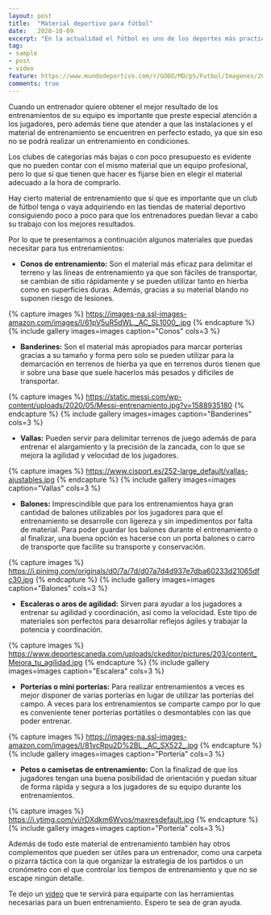 ```yaml
---
layout: post
title:  "Material deportivo para fútbol"
date:   2020-10-09
excerpt: "En la actualidad el fútbol es uno de los deportes más practicados y seguidos en el mundo. Es un deporte que ha evolucionado mucho, gracias al material deportivo de fútbol que se utiliza para el entrenamiento."
tag:
- sample
- post
- video
feature: https://www.mundodeportivo.com/r/GODO/MD/p5/Futbol/Imagenes/2018/06/26/Recortada/img_tblanco_20180626-124707_imagenes_md_otras_fuentes_nuevobalonfaseseliminagoriasmundial-kkaG-U454166140063zF-980x554@MundoDeportivo-Web.jpg
comments: true
---
```


Cuando un entrenador quiere obtener el mejor resultado de los entrenamientos de su equipo es importante que preste especial atención a los jugadores, pero además tiene que atender a que las instalaciones y el material de entrenamiento se encuentren en perfecto estado, ya que sin eso no se podrá realizar un entrenamiento en condiciones.

Los clubes de categorías más bajas o con poco presupuesto es evidente que no pueden contar con el mismo material que un equipo profesional, pero lo que sí que tienen que hacer es fijarse bien en elegir el material adecuado a la hora de comprarlo.

Hay cierto material de entrenamiento que sí que es importante que un club de fútbol tenga o vaya adquiriendo en las tiendas de material deportivo consiguiendo poco a poco para que los entrenadores puedan llevar a cabo su trabajo con los mejores resultados.

Por lo que te presentamos a continuación algunos materiales que puedas necesitar para tus entrenamientos:

* **Conos de entrenamiento:** Son el material más eficaz para delimitar el terreno y las líneas de entrenamiento ya que son fáciles de transportar, se cambian de sitio rápidamente y se pueden utilizar tanto en hierba como en superficies duras. Además, gracias a su material blando no suponen riesgo de lesiones.

{% capture images %}
    https://images-na.ssl-images-amazon.com/images/I/61pV5uR5dWL._AC_SL1000_.jpg
{% endcapture %}
{% include gallery images=images caption="Conos" cols=3 %}

* **Banderines:** Son el material más apropiados para marcar porterías gracias a su tamaño y forma pero solo se pueden utilizar para la demarcación en terrenos de hierba ya que en terrenos duros tienen que ir sobre una base que suele hacerlos más pesados y difíciles de transportar.

{% capture images %}
    https://static.messi.com/wp-content/uploads/2020/05/Messi-entrenamiento.jpg?v=1588935180
{% endcapture %}
{% include gallery images=images caption="Banderines" cols=3 %}

* **Vallas:** Pueden servir para delimitar terrenos de juego además de para entrenar el alargamiento y la precisión de la zancada, con lo que se mejora la agilidad y velocidad de los jugadores.

{% capture images %}
    https://www.cisport.es/252-large_default/vallas-ajustables.jpg
{% endcapture %}
{% include gallery images=images caption="Vallas" cols=3 %}

* **Balones:** Imprescindible que para los entrenamientos haya gran cantidad de balones utilizables por los jugadores para que el entrenamiento se desarrolle con ligereza y sin impedimentos por falta de material. Para poder guardar los balones durante el entrenamiento o al finalizar, una buena opción es hacerse con un porta balones o carro de transporte que facilite su transporte y conservación.

{% capture images %}
    https://i.pinimg.com/originals/d0/7a/7d/d07a7d4d937e7dba60233d21065dfc30.jpg
{% endcapture %}
{% include gallery images=images caption="Balones" cols=3 %}

* **Escaleras o aros de agilidad:** Sirven para ayudar a los jugadores a entrenar su agilidad y coordinación, así como la velocidad. Este tipo de materiales son perfectos para desarrollar reflejos ágiles y trabajar la potencia y coordinación.

{% capture images %}
    https://www.deportescaneda.com/uploads/ckeditor/pictures/203/content_Mejora_tu_agilidad.jpg
{% endcapture %}
{% include gallery images=images caption="Escalera" cols=3 %}

* **Porterías o mini porterías:** Para realizar entrenamientos a veces es mejor disponer de varias porterías en lugar de utilizar las porterías del campo. A veces para los entrenamientos se comparte campo por lo que es conveniente tener porterías portátiles o desmontables con las que poder entrenar.

{% capture images %}
    https://images-na.ssl-images-amazon.com/images/I/81vcRpu2D%2BL._AC_SX522_.jpg
{% endcapture %}
{% include gallery images=images caption="Portería" cols=3 %}

* **Petos o camisetas de entrenamiento:** Con la finalizad de que los jugadores tengan una buena posibilidad de orientación y puedan situar de forma rápida y segura a los jugadores de su equipo durante los entrenamientos.

{% capture images %}
    https://i.ytimg.com/vi/rDXdkm6Wvos/maxresdefault.jpg
{% endcapture %}
{% include gallery images=images caption="Portería" cols=3 %}

Además de todo este material de entrenamiento también hay otros complementos que pueden ser útiles para un entrenador, como una carpeta o pizarra táctica con la que organizar la estrategia de los partidos o un cronómetro con el que controlar los tiempos de entrenamiento y que no se escape ningún detalle.

Te dejo un [video](https://www.youtube.com/watch?v=TmjUv8x0uYI) que te servirá para equiparte con las herramientas necesarias para un buen entrenamiento. Espero te sea de gran ayuda.
